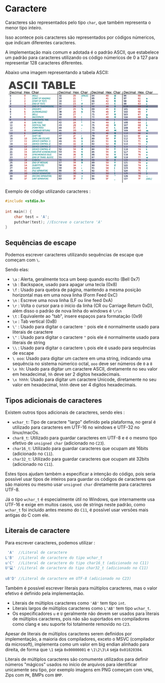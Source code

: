 # Caractere
Caracteres são representados pelo tipo `char`, que também representa o menor tipo inteiro.

Isso acontece pois caracteres são representados por códigos númericos, que indicam diferentes caracteres.

A implementação mais comum e adotada é o padrão ASCII, que estabelece um padrão para caracteres utilizando os código númericos de 0 a 127 para representar 128 caracteres diferentes.

Abaixo uma imagem representando a tabela ASCII:

![](./img/ascii_table.png)


Exemplo de código utilizando caracteres : 
```c
#include <stdio.h>

int main() {
    char test = 'A';
    putchar(test); //Escreve o caractere 'A'
}
```

## Sequências de escape
Podemos escrever caracteres utilizando sequências de escape que começam com `\`.

Sendo elas:

- `\a` : Alerta, geralmente toca um beep quando escrito (Bell 0x7)
- `\b` : Backspace, usado para apagar uma tecla (0x8)
- `\f` : Usado para quebra de página, mantendo a mesma posição horizontal mas em uma nova linha (Form Feed 0xC)
- `\n` : Escreve uma nova linha (LF ou line feed 0xA)
- `\r` : Volta o cursor para o início da linha (CR ou Carriage Return 0xD), além disso o padrão de nova linha do windows é `\r\n`
- `\t` : Equivalente ao "tab", insere espaços para formatação (0x9)
- `\v` : Tab vertical (0xB)
- `\'` : Usado para digitar o caractere `'` pois ele é normalmente usado para literais de caractere
- `\"` : Usado para digitar o caractere `"` pois ele é normalmente usado para literais de string
- `\\` : Usado para digitar o caractere `\` pois ele é usado para sequências de escape
- `\ ooo`: Usado para digitar um cactere em uma string, indicando uma sequência no sistema númerico octal, `ooo` deve ser números de `0` a `8`
- `\x hh`: Usado para digitar um caractere ASCII, diretamente no seu valor em hexadecimal, `hh` deve ser 2 digitos hexadecimais.
- `\x hhhh`: Usado para digitar um caractere Unicode, diretamente no seu valor em hexadecimal, `hhhh` deve ser 4 digitos hexadecimais.

## Tipos adicionais de caracteres
Existem outros tipos adicionais de caracteres, sendo eles : 
- `wchar_t`: Tipo de caractere "largo" definido pela plataforma, no geral é utilizado para caracteres em UTF-16 no windows e UTF-32 no linux/macOs.
- `char8_t`: Utilizado para guardar caracteres em UTF-8 e é o mesmo tipo efetivo de `unsigned char` (adicionado no `C23`).
- `char16_t`: Utilizado para guardar caracteres que ocupam até 16bits (adicionado no `C11`).
- `char32_t`: Utilizado para guardar caracteres que ocupam até 32bits (adicionado no `C11`).

Estes tipos ajudam também a especificar a intenção do código, pois seria possível usar tipos de inteiros para guardar os códigos de caracteres que são maiores ou mesmo usar `unsigned char` diretamente para caracteres UTF-8.

Já o tipo `wchar_t` é especialmente útil no Windows, que internamente usa UTF-16 e exige em muitos casos, uso de strings neste padrão, como `wchar_t` foi incluido antes mesmo do `C11`, é possível usar versões mais antigas do C com ele.

## Literais de caractere
Para escrever caracteres, podemos utilizar : 
```c
 'A'  //Literal de caractere
L'B'  //Literal de caractere do tipo wchar_t
u'C'  //Literal de caractere do tipo char16_t (adicionado no C11)
U'💻' //Literal de caractere do tipo char32_t (adicionado no C11)

u8'D' //Literal de caractere em UTF-8 (adicionado no C23)
```

Também é possível escrever literais para múltiplos caracteres, mas o valor efetivo é definido pela implementação.

- Literais de múltiplos caracteres como `'AB'` tem tipo `int`.
- Literais largos de múltiplos caracteres como `L'AB'` tem tipo `wchar_t`.
- Os especificadores `u` e `U` geralmente não devem ser usados para literais de múltiplos caracteres, pois não são suportados em compiladores como clang e seu suporte foi totalmente removido no `C23`.

Apesar de literais de múltiplos caracteres serem definidos por implementação, a maioria dos compiladores, exceto o MSVC (compilador da microsoft),  implementa como um valor em big endian alinhado para direita, de forma que `\1` seja `0x00000001` e `\1\2\3\4` seja `0x01020304`.

Literais de múltiplos caracteres são comumente utilizados para definir números "mágicos" usados no início de arquivos para identificar unicamente seu tipo, por exemplo imagens em PNG começam com `%PNG`, Zips com `PK`, BMPs com `BMP`.
